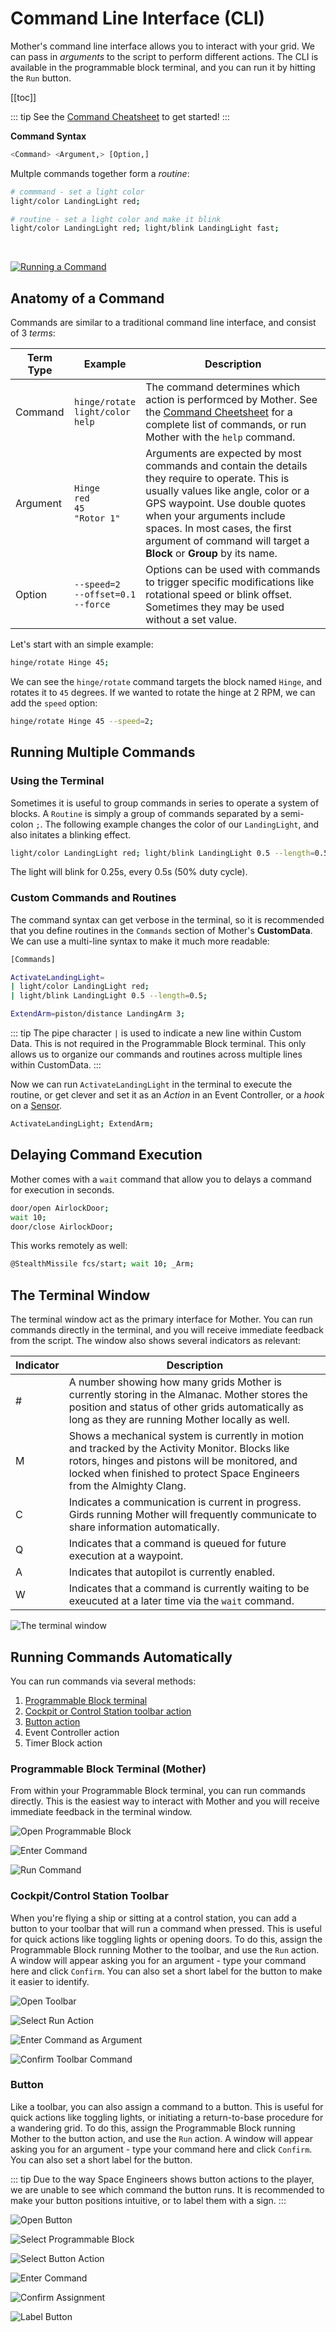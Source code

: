 # Command Line Interface (CLI)

<!-- [< Installation](Installation.md) -->

Mother's command line interface allows you to interact with your grid.  We can pass in *arguments* to the script to perform different actions.  The CLI is available in the programmable block terminal, and you can run it by hitting the `Run` button.

[[toc]]


::: tip
See the [Command Cheatsheet](CommandCheatsheet.md) to get started!
:::


**Command Syntax**
```bash
<Command> <Argument,> [Option,]
```

Multple commands together form a *routine*:

```bash title="Terminal"
# commmand - set a light color
light/color LandingLight red; 

# routine - set a light color and make it blink
light/color LandingLight red; light/blink LandingLight fast;
```
<br>

[![Running a Command](https://img.youtube.com/vi/Ax5bhoeutcA/0.jpg)](https://www.youtube.com/watch?v=Ax5bhoeutcA)


## Anatomy of a Command
Commands are similar to a traditional command line interface, and consist of 3 *terms*:

| Term Type  | Example | Description |
| --------	|-| ------- |
| Command	| `hinge/rotate`<br>`light/color`<br>`help` | The command determines which action is performced by Mother.  See the [Command Cheetsheet](CommandCheatsheet.md) for a complete list of commands, or run Mother with the `help` command.  |
| Argument	| `Hinge`<br>`red`<br>`45`<br>`"Rotor 1"`| Arguments are expected by most commands and contain the details they require to operate.  This is usually values like angle, color or a GPS waypoint. Use double quotes when your arguments include spaces. In most cases, the first argument of command will target a **Block** or **Group** by its name. |
| Option	| `--speed=2`<br>`--offset=0.1`<br>`--force` |Options can be used with commands to trigger specific modifications like rotational speed or blink offset. Sometimes they may be used without a set value.  |

Let's start with an simple example:

```bash title="Terminal"
hinge/rotate Hinge 45;
```

We can see the `hinge/rotate` command targets the block named `Hinge`, and rotates it to `45` degrees. If we wanted to rotate the hinge at 2 RPM, we can add the `speed` option:

```bash title="Terminal"
hinge/rotate Hinge 45 --speed=2;
```

## Running Multiple Commands

### Using the Terminal
Sometimes it is useful to group commands in series to operate a system of blocks.  A `Routine` is simply a group of commands separated by a semi-colon `;`.  The following example changes the color of our `LandingLight`, and also initates a blinking effect.

```bash title="Terminal"
light/color LandingLight red; light/blink LandingLight 0.5 --length=0.5;
```
The light will blink for 0.25s, every 0.5s (50% duty cycle).

### Custom Commands and Routines

The command syntax can get verbose in the terminal, so it is recommended that you define routines in the `Commands` section of Mother's **CustomData**. We can use a multi-line syntax to make it much more readable:

```sh title="Mother > Custom Data"
[Commands]

ActivateLandingLight=
| light/color LandingLight red;
| light/blink LandingLight 0.5 --length=0.5;

ExtendArm=piston/distance LandingArm 3;
```

::: tip
The pipe character `|` is used to indicate a new line within Custom Data.  This is not required in the Programmable Block terminal. This only allows us to organize our commands and routines across multiple lines within CustomData.
:::

Now we can run `ActivateLandingLight` in the terminal to execute the routine, or get clever and set it as an *Action* in an Event Controller, or a *hook* on a [Sensor](./Modules/Extension/SensorModule.md).

```sh title="Terminal"
ActivateLandingLight; ExtendArm;
```

## Delaying Command Execution
Mother comes with a `wait` command that allow you to delays a command for execution in seconds.

```bash title="Terminal"
door/open AirlockDoor;
wait 10;
door/close AirlockDoor;
```

This works remotely as well:

```bash title="Terminal"
@StealthMissile fcs/start; wait 10; _Arm;
```

## The Terminal Window

The terminal window act as the primary interface for Mother.  You can run commands directly in the terminal, and you will receive immediate feedback from the script. The window also shows several indicators as relevant:

|Indicator	| Description|
|-			|-|
|#			| A number showing how many grids Mother is currently storing in the Almanac. Mother stores the position and status of other grids automatically as long as they are running Mother locally as well. |
|M			| Shows a mechanical system is currently in motion and tracked by the Activity Monitor.  Blocks like rotors, hinges and pistons will be monitored, and locked when finished to protect Space Engineers from the Almighty Clang.|
|C			| Indicates a communication is current in progress.  Girds running Mother will frequently communicate to share information automatically. |
|Q			| Indicates that a command is queued for future execution at a waypoint. |
|A			| Indicates that autopilot is currently enabled. |
|W          | Indicates that a command is currently waiting to be exeucuted at a later time via the `wait` command. |


![The terminal window](Assets/terminal-1.png)


## Running Commands Automatically

You can run commands via several methods:

1. [Programmable Block terminal](#programmable-block-terminal-mother)
2. [Cockpit or Control Station toolbar action](#cockpitcontrol-station-toolbar)
3. [Button action](#button)
4. Event Controller action
5. Timer Block action

### Programmable Block Terminal (Mother)

From within your Programmable Block terminal, you can run commands directly.  This is the easiest way to interact with Mother and you will receive immediate feedback in the terminal window.

![Open Programmable Block](Assets/run-terminal-1.png)

![Enter Command](Assets/run-terminal-2.png)

![Run Command](Assets/run-terminal-3.png)


### Cockpit/Control Station Toolbar

When you're flying a ship or sitting at a control station, you can add a button to your toolbar that will run a command when pressed.  This is useful for quick actions like toggling lights or opening doors. To do this, assign the Programmable Block running Mother to the toolbar, and use the `Run` action.  A window will appear asking you for an argument - type your command here and click `Confirm`. You can also set a short label for the button to make it easier to identify.

![Open Toolbar](Assets/run-toolbar-1.png)

![Select Run Action](Assets/run-toolbar-2.png)

![Enter Command as Argument](Assets/run-toolbar-3.png)

![Confirm Toolbar Command](Assets/run-toolbar-4.png)

### Button

Like a toolbar, you can also assign a command to a button.  This is useful for quick actions like toggling lights, or initiating a return-to-base procedure for a wandering grid.  To do this, assign the Programmable Block running Mother to the button action, and use the `Run` action.  A window will appear asking you for an argument - type your command here and click `Confirm`. You can also set a short label for the button.

::: tip
Due to the way Space Engineers shows button actions to the player, we are unable to see which command the button runs.  It is recommended to make your button positions intuitive, or to label them with a sign.
:::

![Open Button](Assets/run-button-1.png)

![Select Programmable Block](Assets/run-button-2.png)

![Select Button Action](Assets/run-button-3.png)

![Enter Command](Assets/run-button-4.png)

![Confirm Assignment](Assets/run-button-5.png)

![Label Button](Assets/run-button-6.png)

<!-- [Configuration >](Configuration.md) -->








